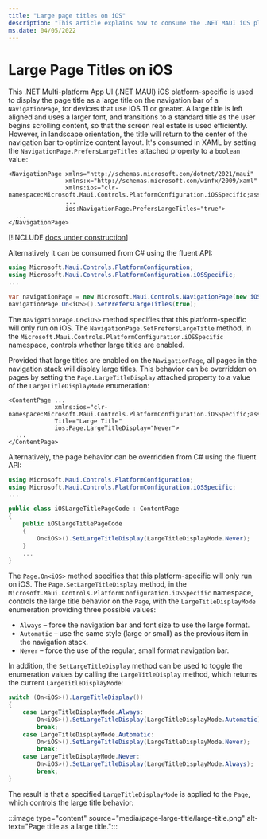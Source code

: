 ```yaml
---
title: "Large page titles on iOS"
description: "This article explains how to consume the .NET MAUI iOS platform-specific that displays the page title as a large title on the navigation bar of a NavigationPage."
ms.date: 04/05/2022
---
```


# Large Page Titles on iOS

This .NET Multi-platform App UI (.NET MAUI) iOS platform-specific is used to display the page title as a large title on the navigation bar of a `NavigationPage`, for devices that use iOS 11 or greater. A large title is left aligned and uses a larger font, and transitions to a standard title as the user begins scrolling content, so that the screen real estate is used efficiently. However, in landscape orientation, the title will return to the center of the navigation bar to optimize content layout. It's consumed in XAML by setting the `NavigationPage.PrefersLargeTitles` attached property to a `boolean` value:

```xaml
<NavigationPage xmlns="http://schemas.microsoft.com/dotnet/2021/maui"
                xmlns:x="http://schemas.microsoft.com/winfx/2009/xaml"
                xmlns:ios="clr-namespace:Microsoft.Maui.Controls.PlatformConfiguration.iOSSpecific;assembly=Microsoft.Maui.Controls"
                ...
                ios:NavigationPage.PrefersLargeTitles="true">
  ...
</NavigationPage>
```

[!INCLUDE [docs under construction](~/includes/preview-note.md)]

Alternatively it can be consumed from C# using the fluent API:

```csharp
using Microsoft.Maui.Controls.PlatformConfiguration;
using Microsoft.Maui.Controls.PlatformConfiguration.iOSSpecific;
...

var navigationPage = new Microsoft.Maui.Controls.NavigationPage(new iOSLargeTitlePageCode());
navigationPage.On<iOS>().SetPrefersLargeTitles(true);
```

The `NavigationPage.On<iOS>` method specifies that this platform-specific will only run on iOS. The `NavigationPage.SetPrefersLargeTitle` method, in the `Microsoft.Maui.Controls.PlatformConfiguration.iOSSpecific` namespace, controls whether large titles are enabled.

Provided that large titles are enabled on the `NavigationPage`, all pages in the navigation stack will display large titles. This behavior can be overridden on pages by setting the `Page.LargeTitleDisplay` attached property to a value of the `LargeTitleDisplayMode` enumeration:

```xaml
<ContentPage ...
             xmlns:ios="clr-namespace:Microsoft.Maui.Controls.PlatformConfiguration.iOSSpecific;assembly=Microsoft.Maui.Controls"
             Title="Large Title"
             ios:Page.LargeTitleDisplay="Never">
  ...
</ContentPage>
```

Alternatively, the page behavior can be overridden from C# using the fluent API:

```csharp
using Microsoft.Maui.Controls.PlatformConfiguration;
using Microsoft.Maui.Controls.PlatformConfiguration.iOSSpecific;
...

public class iOSLargeTitlePageCode : ContentPage
{
    public iOSLargeTitlePageCode
    {
        On<iOS>().SetLargeTitleDisplay(LargeTitleDisplayMode.Never);
    }
    ...
}
```

The `Page.On<iOS>` method specifies that this platform-specific will only run on iOS. The `Page.SetLargeTitleDisplay` method, in the `Microsoft.Maui.Controls.PlatformConfiguration.iOSSpecific` namespace, controls the large title behavior on the `Page`, with the `LargeTitleDisplayMode` enumeration providing three possible values:

- `Always` – force the navigation bar and font size to use the large format.
- `Automatic` – use the same style (large or small) as the previous item in the navigation stack.
- `Never` – force the use of the regular, small format navigation bar.

In addition, the `SetLargeTitleDisplay` method can be used to toggle the enumeration values by calling the `LargeTitleDisplay` method, which returns the current `LargeTitleDisplayMode`:

```csharp
switch (On<iOS>().LargeTitleDisplay())
{
    case LargeTitleDisplayMode.Always:
        On<iOS>().SetLargeTitleDisplay(LargeTitleDisplayMode.Automatic);
        break;
    case LargeTitleDisplayMode.Automatic:
        On<iOS>().SetLargeTitleDisplay(LargeTitleDisplayMode.Never);
        break;
    case LargeTitleDisplayMode.Never:
        On<iOS>().SetLargeTitleDisplay(LargeTitleDisplayMode.Always);
        break;
}
```

The result is that a specified `LargeTitleDisplayMode` is applied to the `Page`, which controls the large title behavior:

:::image type="content" source="media/page-large-title/large-title.png" alt-text="Page title as a large title.":::
